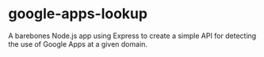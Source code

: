 # google-apps-lookup

A barebones Node.js app using Express to create a simple API for detecting the use of Google Apps at a given domain.



